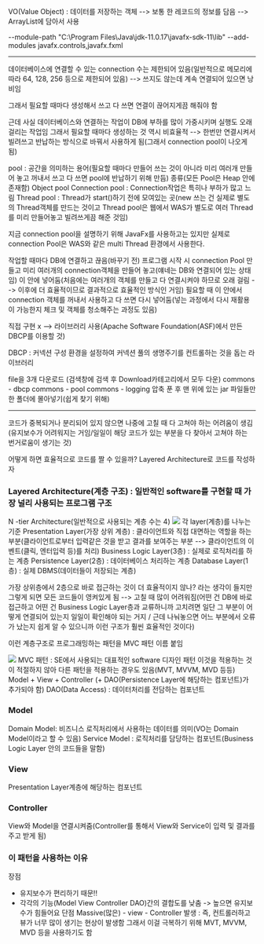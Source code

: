 VO(Value Object) : 데이터를 저장하는 객체 --> 보통 한 레코드의 정보를 담음 
--> ArrayList에 담아서 사용

--module-path "C:\Program Files\Java\jdk-11.0.17\javafx-sdk-11\lib" --add-modules javafx.controls,javafx.fxml

------------------------------------------------------------------------------------------
데이터베이스에 연결할 수 있는 connection 수는 제한되어 있음(일반적으로 메모리에 따라 64, 128, 256 등으로 제한되어 있음) --> 쓰지도 않는데 계속 연결되어 있으면 낭비임

그래서 필요할 때마다 생성해서 쓰고 다 쓰면 연결이 끊어지게끔 해줘야 함

근데 사실 데이터베이스와 연결하는 작업이 DB에 부하를 많이 가중시키며 실행도 오래 걸리는 작업임
그래서 필요할 때마다 생성하는 것 역시 비효율적
--> 한번만 연결시켜서 빌려쓰고 반납하는 방식으로 바꿔서 사용하게 됨(그래서 connection pool이 나오게 됨)

pool : 공간을 의미하는 용어(필요할 때마다 만들어 쓰는 것이 아니라 미리 여러개 만들어 놓고 꺼내서 쓰고 다 쓰면 pool에 반납하기 위해 만듬)
종류(모든 Pool은 Heap 안에 존재함)
Object pool
Connection pool : Connection작업은 특히나 부하가 많고 느림
Thread pool : Thread가 start()하기 전에 모여있는 곳(new 쓰는 건 실제로 별도의 Thread객체를 만드는 것이고 Thread pool은 웹에서 WAS가 별도로 여러 Thread를 미리 만들어놓고 빌려쓰게끔 해준 것임)

지금 connection pool을 설명하기 위해 JavaFx를 사용하고는 있지만 실제로 connection Pool은 WAS와 같은 multi Thread 환경에서 사용한다.

작업할 때마다 DB에 연결하고 끊음(바꾸기 전)
프로그램 시작 시 connection Pool 만들고 미리 여러개의 connection객체을 만들어 놓고(얘네는 DB와 연결되어 있는 상태임) 이 안에 넣어둠(처음에는 여러개의 객체를 만들고 다 연결시켜야 하므로 오래 걸림 --> 이후에 더 효율적이므로 결과적으로 효율적인 방식인 거임)
필요할 때 이 안에서 connection 객체를 꺼내서 사용하고 다 쓰면 다시 넣어둠(넣는 과정에서 다시 재활용이 가능한지 체크 및 객체를 청소해주는 과정도 있음)

직접 구현 x --> 라이브러리 사용(Apache Software Foundation(ASF)에서 만든 DBCP를 이용할 것)

DBCP : 커넥션 구성 환경을 설정하여 커넥션 풀의 생명주기를 컨트롤하는 것을 돕는 라이브러리

file을 3개 다운로드 (검색창에 검색 후 Download카테고리에서 모두 다운)
commons - dbcp
commons - pool
commons - logging
압축 푼 후 맨 위에 있는 jar 파일들만 한 폴더에 몰아넣기(쉽게 찾기 위해)

---------------------------------------------------------------------------------------------------------------

코드가 중복되거나 분리되어 있지 않으면 나중에 고칠 때 다 고쳐야 하는 어려움이 생김(유지보수가 어려워지는 거임/일일이 해당 코드가 있는 부분을 다 찾아서 고쳐야 하는 번거로움이 생기는 것)

어떻게 하면 효율적으로 코드를 짤 수 있을까? Layered Architecture로 코드를 작성하자

### Layered Architecture(계층 구조) : 일반적인 software를 구현할 때 가장 널리 사용되는 프로그램 구조

N -tier Architecture(일반적으로 사용되는 계층 수는 4)
![](Pasted%20image%2020231014205852.png)
각 layer(계층)를 나누는 기준
Presentation Layer(가장 상위 계층) : 클라이언트와 직접 대면하는 역할을 하는 부분(클라이언트로부터 입력같은 것을 받고 결과를 보여주는 부분 --> 클라이언트의 이벤트(클릭, 엔터입력 등)를 처리)
Business Logic Layer(3층) : 실제로 로직처리를 하는 계층
Persistence Layer(2층) : 데이터베이스 처리하는 계층
Database Layer(1층) : 실제 DBMS(데이터들이 저장되는 계층)

가장 상위층에서 2층으로 바로 접근하는 것이 더 효율적이지 않나? 라는 생각이 들지만 그렇게 되면 모든 코드들이 영켜있게 됨 --> 고칠 때 많이 어려워짐(어떤 건 DB에 바로 접근하고 어떤 건 Business Logic Layer층과 교류하니까 고치려면 일단 그 부분이 어떻게 연결되어 있는지 일일이 확인해야 되는 거지 / 근데 나눠놓으면 어느 부분에서 오류가 났는지 쉽게 알 수 있으니까 이런 구조가 훨씬 효율적인 것이다)

이런 계층구조로 프로그래밍하는 패턴을 MVC 패턴 이름 붙임

![](Pasted%20image%2020231014205941.png)
MVC 패턴 : SE에서 사용되는 대표적인 software 디자인 패턴
이것을 적용하는 것이 적절하지 않아 다른 패턴을 적용하는 경우도 있음(MVT, MVVM, MVD 등등)
Model + View + Controller (+ DAO(Persistence Layer에 해당하는 컴포넌트)가 추가되야 함)
DAO(Data Access) : 데이터처리를 전담하는 컴포넌트

### Model 
Domain Model: 비즈니스 로직처리에서 사용하는 데이터를 의미(VO는 Domain Model이라고 할 수 있음)
Service Model : 로직처리를 담당하는 컴포넌트(Business Logic Layer 안의 코드들을 말함)

### View
Presentation Layer계층에 해당하는 컴포넌트

### Controller
View와 Model을 연결시켜줌(Controller를 통해서 View와 Service이 입력 및 결과를 주고 받게 됨)

### 이 패턴을 사용하는 이유
장점
- 유지보수가 편리하기 때문!!
- 각각의 기능(Model View Controller DAO)간의 결합도를 낮춤 -> 높으면 유지보수가 힘들어요
단점
Massive(많은) - view - Controller 발생 : 즉, 컨트롤러하고 뷰가 너무 많이 생기는 현상이 발생함
그래서 이걸 극복하기 위해 MVT, MVVM, MVD 등을 사용하기도 함
